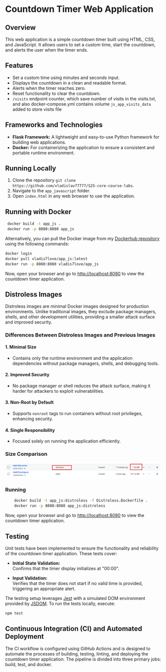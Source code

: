 # Countdown Timer Web Application

## Overview

This web application is a simple countdown timer built using HTML, CSS, and JavaScript. It allows users to set a custom time, start the countdown, and alerts the user when the timer ends.

## Features

- Set a custom time using minutes and seconds input.
- Displays the countdown in a clean and readable format.
- Alerts when the timer reaches zero.
- Reset functionality to clear the countdown.
- `/visits` endpoint counter, which save number of visits in the visits.txt, and also docker-compose.yml contains volume `js_app_visits_data` added to store visits file


## Frameworks and Technologies

- **Flask Framework:** A lightweight and easy-to-use Python framework for building web applications.
- **Docker:** For containerizing the application to ensure a consistent and portable runtime environment.

## Running Locally

1. Clone the repository `git clone https://github.com/vladislav77777/S25-core-course-labs`.
2. Navigate to the `app_javascript` folder.
3. Open `index.html` in any web browser to use the application.

## Running with Docker

   ```bash
    docker build -t app_js .
    docker run -p 8080:8080 app_js
   ```

Alternatively, you can pull the Docker image from my [Dockerhub repository](https://hub.docker.com/r/vladis7love/app_js) using the following commands:

   ```bash
   docker login
   docker pull vladis7love/app_js:latest
   docker run -p 8080:8080 vladis7love/app_js
   ```

Now, open your browser and go to <http://localhost:8080> to view the countdown timer application.

## Distroless Images

Distroless images are minimal Docker images designed for production environments. Unlike traditional images, they exclude package managers, shells, and other development utilities, providing a smaller attack surface and improved security.

### Differences Between Distroless Images and Previous Images

#### 1. **Minimal Size**

- Contains only the runtime environment and the application dependencies without package managers, shells, and debugging tools.

#### 2. **Improved Security**

- No package manager or shell reduces the attack surface, making it harder for attackers to exploit vulnerabilities.

#### 3. **Non-Root by Default**

- Supports `nonroot` tags to run containers without root privileges, enhancing security.

#### 4. **Single Responsibility**

- Focused solely on running the application efficiently.

### Size Comparison

![Image Size Comparison](img/distroless.png)

### Running

```bash
    docker build -t app_js:distroless -f Distroless.Dockerfile .
    docker run -p 8080:8080 app_js:distroless
   ```

Now, open your browser and go to <http://localhost:8080> to view the countdown timer application.

## Testing

Unit tests have been implemented to ensure the functionality and reliability of the countdown timer application. These tests cover:

- **Initial State Validation:**  
  Confirms that the timer display initializes at "00:00".

- **Input Validation:**  
  Verifies that the timer does not start if no valid time is provided, triggering an appropriate alert.

The testing setup leverages [Jest](https://jestjs.io/) with a simulated DOM environment provided by [JSDOM](https://github.com/jsdom/jsdom). To run the tests locally, execute:

```bash
npm test
```

## Continuous Integration (CI) and Automated Deployment

The CI workflow is configured using GitHub Actions and is designed to automate the processes of building, testing, linting, and deploying the countdown timer application. The pipeline is divided into three primary jobs: build, test, and docker.

